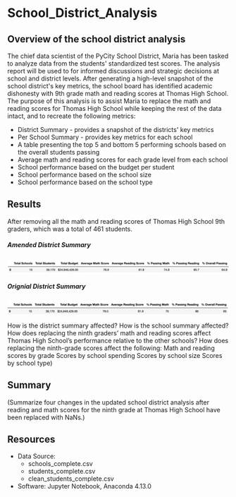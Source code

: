 # School_District_Analysis
## Overview of the school district analysis
The chief data scientist of the PyCity School District, Maria has been tasked to analyze data from the students' standardized test scores. The analysis report will be used to for informed discussions and strategic decisions at school and district levels. After generating a high-level snapshot of the school district's key metrics, the school board has identified academic dishonesty with 9th grade math and reading scores at Thomas High School. The purpose of this analysis is to assist Maria to replace the math and reading scores for Thomas High School while keeping the rest of the data intact, and to recreate the following metrics:
* District Summary - provides a snapshot of the districts' key metrics
* Per School Summary - provides key metrics for each school
* A table presenting the top 5 and bottom 5 performing schools based on the overall students passing
* Average math and reading scores for each grade level from each school
* School performance based on the budget per student
* School performance based on the school size
* School performance based on the school type

## Results
After removing all the math and reading scores of Thomas High School 9th graders, which was a total of 461 students. 
##### Amended District Summary
![Amended district summary](https://github.com/lilyhanhub/School_District_Analysis/blob/main/Screenshots%20/district_summary_amended.png)
##### Orignial District Summary
![Original district summary](https://github.com/lilyhanhub/School_District_Analysis/blob/main/Screenshots%20/district_summary_original.png)

How is the district summary affected?
How is the school summary affected?
How does replacing the ninth graders’ math and reading scores affect Thomas High School’s performance relative to the other schools?
How does replacing the ninth-grade scores affect the following:
Math and reading scores by grade
Scores by school spending
Scores by school size
Scores by school type)


## Summary
(Summarize four changes in the updated school district analysis after reading and math scores for the ninth grade at Thomas High School have been replaced with NaNs.)


## Resources
* Data Source: 
  * schools_complete.csv
  * students_complete.csv
  * clean_students_complete.csv
* Software: Jupyter Notebook, Anaconda 4.13.0
